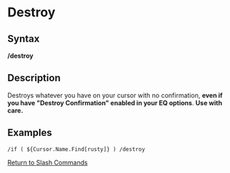 # Destroy

## Syntax

**/destroy**

## Description

Destroys whatever you have on your cursor with no confirmation, **even if you have "Destroy Confirmation" enabled in your EQ options**. **Use with care.**

## Examples

```text
/if ( ${Cursor.Name.Find[rusty]} ) /destroy
```

[Return to Slash Commands](./)


